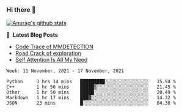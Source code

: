 ### Hi there 👋

<!--
**LRY89757/LRY89757** is a ✨ _special_ ✨ repository because its `README.md` (this file) appears on your GitHub profile.

Here are some ideas to get you started:

- 🔭 I’m currently working on ...
- 🌱 I’m currently learning ...
- 👯 I’m looking to collaborate on ...
- 🤔 I’m looking for help with ...
- 💬 Ask me about ...
- 📫 How to reach me: ...
- 😄 Pronouns: ...
- ⚡ Fun fact: ...
-->
[![Anurag's github stats](https://github-readme-stats.vercel.app/api?username=LRY89757)](https://github.com/anuraghazra/github-readme-stats)

📕 &nbsp;**Latest Blog Posts**
<!-- BLOG-POST-LIST:START -->
- [Code Trace of MMDETECTION](https://lry89757.github.io/2021/10/16/code-trace-of-mmdetection/)
- [Road Crack of exploration](https://lry89757.github.io/2021/10/04/lu-mian-lie-feng-shu-ju-ji-diao-yan/)
- [Self Attention Is All My Need](https://lry89757.github.io/2021/10/13/self-attention-is-all-my-need/)
<!-- - [God Mode in browsers: document.designMode = "on"](https://dev.to/gautamkrishnar/god-mode-in-browsers-document-designmode-on-2pmo) -->
<!-- BLOG-POST-LIST:END -->

 <!--START_SECTION:waka-->
```text
Week: 11 November, 2021 - 17 November, 2021

Python     3 hrs 14 mins   █████████░░░░░░░░░░░░░░░░   35.94 % 
C++        1 hr 56 mins    █████▒░░░░░░░░░░░░░░░░░░░   21.45 % 
Other      1 hr 50 mins    █████░░░░░░░░░░░░░░░░░░░░   20.49 % 
Markdown   1 hr 17 mins    ███▓░░░░░░░░░░░░░░░░░░░░░   14.32 % 
JSON       23 mins         █░░░░░░░░░░░░░░░░░░░░░░░░   04.30 % 
```
<!--END_SECTION:waka-->
